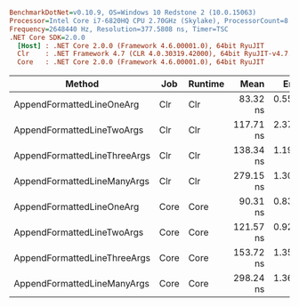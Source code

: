 ``` ini

BenchmarkDotNet=v0.10.9, OS=Windows 10 Redstone 2 (10.0.15063)
Processor=Intel Core i7-6820HQ CPU 2.70GHz (Skylake), ProcessorCount=8
Frequency=2648440 Hz, Resolution=377.5808 ns, Timer=TSC
.NET Core SDK=2.0.0
  [Host] : .NET Core 2.0.0 (Framework 4.6.00001.0), 64bit RyuJIT
  Clr    : .NET Framework 4.7 (CLR 4.0.30319.42000), 64bit RyuJIT-v4.7.2102.0
  Core   : .NET Core 2.0.0 (Framework 4.6.00001.0), 64bit RyuJIT


```
 |                       Method |  Job | Runtime |      Mean |     Error |    StdDev |  Gen 0 | Allocated |
 |----------------------------- |----- |-------- |----------:|----------:|----------:|-------:|----------:|
 |    AppendFormattedLineOneArg |  Clr |     Clr |  83.32 ns | 0.5578 ns | 0.4945 ns | 0.0247 |     104 B |
 |   AppendFormattedLineTwoArgs |  Clr |     Clr | 117.71 ns | 2.3734 ns | 2.2201 ns | 0.0246 |     104 B |
 | AppendFormattedLineThreeArgs |  Clr |     Clr | 138.34 ns | 1.1950 ns | 1.0594 ns | 0.0246 |     104 B |
 |  AppendFormattedLineManyArgs |  Clr |     Clr | 279.15 ns | 1.3056 ns | 1.1574 ns | 0.0644 |     272 B |
 |    AppendFormattedLineOneArg | Core |    Core |  90.31 ns | 0.8362 ns | 0.7412 ns | 0.0247 |     104 B |
 |   AppendFormattedLineTwoArgs | Core |    Core | 121.57 ns | 0.9251 ns | 0.8654 ns | 0.0246 |     104 B |
 | AppendFormattedLineThreeArgs | Core |    Core | 153.72 ns | 1.3533 ns | 1.2659 ns | 0.0246 |     104 B |
 |  AppendFormattedLineManyArgs | Core |    Core | 298.24 ns | 1.3672 ns | 1.2120 ns | 0.0644 |     272 B |
